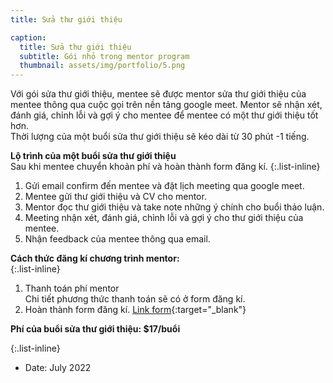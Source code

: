 ```yaml
---
title: Sửa thư giới thiệu

caption:
  title: Sửa thư giới thiệu
  subtitle: Gói nhỏ trong mentor program
  thumbnail: assets/img/portfolio/5.png
---
```

Với gói sửa thư giới thiệu, mentee sẽ được mentor sửa thư giới thiệu của mentee thông qua cuộc gọi trên nền tảng google meet. Mentor sẽ nhận xét, đánh giá, chỉnh lỗi và gợi ý cho mentee để mentee có một thư giới thiệu tốt hơn. 
<br/> Thời lượng của một buổi sửa thư giới thiệu sẽ kéo dài từ 30 phút -1 tiếng. 

**Lộ trình của một buổi sửa thư giới thiệu** 
<br/>Sau khi mentee chuyển khoản phí và hoàn thành form đăng kí. 
{:.list-inline}
1. Gửi email confirm đến mentee và đặt lịch meeting qua google meet.
2. Mentee gửi thư giới thiệu và CV cho mentor. 
3. Mentor đọc thư giới thiệu và take note những ý chính cho buổi thảo luận. 
4. Meeting nhận xét, đánh giá, chỉnh lỗi và gợi ý cho thư giới thiệu của mentee. 
5. Nhận feedback của mentee thông qua email.

**Cách thức đăng kí chương trình mentor:**  
{:.list-inline}
1. Thanh toán phí mentor
  <br/> Chi tiết phương thức thanh toán sẽ có ở form đăng kí. 
2. Hoàn thành form đăng kí. [Link form](https://forms.gle/vb5613wWEQbNrDnU6){:target="_blank"}

**Phí của buổi sửa thư giới thiệu: $17/buổi**

{:.list-inline}
- Date: July 2022
